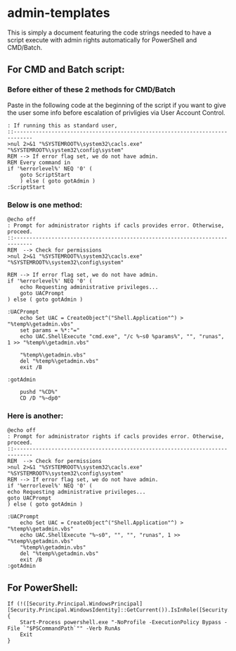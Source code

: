 # admin-templates

This is simply a document featuring the code strings needed to have a script execute with admin rights automatically for PowerShell and CMD/Batch.

## For CMD and Batch script:

### Before either of these 2 methods for CMD/Batch

Paste in the following code at the beginning of the script if you want to give the user some info before escalation of privligies via User Account Control.

```
: If running this as standard user, 
::----------------------------------------------------------------------------
>nul 2>&1 "%SYSTEMROOT%\system32\cacls.exe" "%SYSTEMROOT%\system32\config\system"  
REM --> If error flag set, we do not have admin.
REM Every command in 
if '%errorlevel%' NEQ '0' (
	goto ScriptStart
	) else ( goto gotAdmin )
:ScriptStart
```

### Below is one method:

```
@echo off
: Prompt for administrator rights if cacls provides error. Otherwise, proceed.
::----------------------------------------------------------------------------
REM  --> Check for permissions
>nul 2>&1 "%SYSTEMROOT%\system32\cacls.exe" "%SYSTEMROOT%\system32\config\system"

REM --> If error flag set, we do not have admin.
if '%errorlevel%' NEQ '0' (
    echo Requesting administrative privileges...
    goto UACPrompt
) else ( goto gotAdmin )

:UACPrompt
    echo Set UAC = CreateObject^("Shell.Application"^) > "%temp%\getadmin.vbs"
    set params = %*:"="
    echo UAC.ShellExecute "cmd.exe", "/c %~s0 %params%", "", "runas", 1 >> "%temp%\getadmin.vbs"

    "%temp%\getadmin.vbs"
    del "%temp%\getadmin.vbs"
    exit /B

:gotAdmin
    
    pushd "%CD%"
    CD /D "%~dp0"
```

### Here is another:

```
@echo off        
: Prompt for administrator rights if cacls provides error. Otherwise, proceed.
::----------------------------------------------------------------------------
REM  --> Check for permissions  
>nul 2>&1 "%SYSTEMROOT%\system32\cacls.exe" "%SYSTEMROOT%\system32\config\system"  
REM --> If error flag set, we do not have admin.  
if '%errorlevel%' NEQ '0' ( 
echo Requesting administrative privileges...
goto UACPrompt
) else ( goto gotAdmin )  

:UACPrompt  
    echo Set UAC = CreateObject^("Shell.Application"^) > "%temp%\getadmin.vbs"  
    echo UAC.ShellExecute "%~s0", "", "", "runas", 1 >> "%temp%\getadmin.vbs"  
    "%temp%\getadmin.vbs"
    del "%temp%\getadmin.vbs"
    exit /B
:gotAdmin
```

## For PowerShell:

```
If (!([Security.Principal.WindowsPrincipal][Security.Principal.WindowsIdentity]::GetCurrent()).IsInRole([Security.Principal.WindowsBuiltInRole]"Administrator")) {
	Start-Process powershell.exe "-NoProfile -ExecutionPolicy Bypass -File `"$PSCommandPath`"" -Verb RunAs
    Exit
}
```
